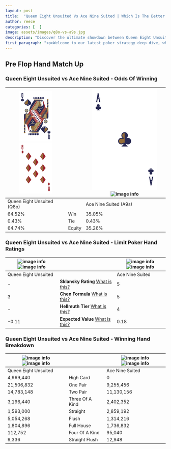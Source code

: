 ```yaml
---
layout: post
title:  "Queen Eight Unsuited Vs Ace Nine Suited | Which Is The Better Hand In Poker? A Complete Guide"
author: reece
categories: [  ]
image: assets/images/q8o-vs-a9s.jpg
description: "Discover the ultimate showdown between Queen Eight Unsuited and Ace Nine Suited in poker! Uncover the odds, strategies, and scenarios where one hand triumphs over the other. Get ready to up your poker game with this thrilling analysis."
first_paragraph: "<p>Welcome to our latest poker strategy deep dive, where we're pitting two distinct hands against each other in a high-stakes showdown: Queen Eight Unsuited vs Ace Nine Suited.</p><p>In the dynamic world of poker, every decision counts, and knowing which hand holds the upper hand is key to your success at the table.</p><p>In this article, we'll dissect these two hands, explore the scenarios where one dominates the other, and equip you with the knowledge to make strategic choices that can tip the odds in your favor.</p><p>Get ready to unravel the intriguing dynamics of these poker hands and elevate your game to new heights.</p>"
---
```




[comment]: # (sp0)

## Pre Flop Hand Match Up

<div class="table hand-ratings" markdown="1"> 



### Queen Eight Unsuited vs Ace Nine Suited - Odds Of Winning


    
| ![image info](assets/images/hand1/q.png) ![image info](assets/images/hand1/8o.png) |  | ![image info](assets/images/hand2/a.png) ![image info](assets/images/hand2/9s.png) |
| -------- | -------- | -------- |
| Queen Eight Unsuited (Q8o) |  | Ace Nine Suited (A9s) |
| 64.52% | Win | 35.05% |
| 0.43% | Tie | 0.43% |
| 64.74% | Equity | 35.26% |




[comment]: # (sp1)



### Queen Eight Unsuited vs Ace Nine Suited - Limit Poker Hand Ratings


    
| ![image info](https://www.riverpairs.com/assets/images/hand1/q.png) ![image info](https://www.riverpairs.com/assets/images/hand1/8o.png) |  | ![image info](https://www.riverpairs.com/assets/images/hand2/a.png) ![image info](https://www.riverpairs.com/assets/images/hand2/9s.png) |
| -------- | -------- | -------- |
| Queen Eight Unsuited |  | Ace Nine Suited |
| - | **Sklansky Rating** [What is this?](/sklansky-rating-explained) | 5 |
| 3 | **Chen Formula** [What is this?](/chen-formula-explained) | 5 |
| - | **Hellmuth Tier** [What is this?](/Hellmuth-tier-explained) | 4 |
| -0.11 | **Expected Value** [What is this?](/expected-value-explained) | 0.18 |




[comment]: # (sp2)



### Queen Eight Unsuited vs Ace Nine Suited - Winning Hand Breakdown


    
| ![image info](https://www.riverpairs.com/assets/images/hand1/q.png) ![image info](https://www.riverpairs.com/assets/images/hand1/8o.png) |  | ![image info](https://www.riverpairs.com/assets/images/hand2/a.png) ![image info](https://www.riverpairs.com/assets/images/hand2/9s.png) |
| -------- | -------- | -------- |
| Queen Eight Unsuited |  | Ace Nine Suited |
| 4,969,440 | High Card | 0 |
| 21,506,832 | One Pair | 9,255,456 |
| 14,783,148 | Two Pair | 11,130,156 |
| 3,196,440 | Three Of A Kind | 2,402,352 |
| 1,593,000 | Straight | 2,859,192 |
| 5,054,268 | Flush | 1,314,216 |
| 1,804,896 | Full House | 1,736,832 |
| 112,752 | Four Of A Kind | 95,040 |
| 9,336 | Straight Flush | 12,948 |




[comment]: # (sp3)



</div>

[comment]: # (sp4)



[comment]: # (sp5)


